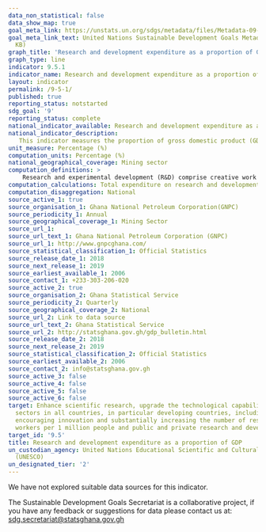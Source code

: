 ```yaml
---
data_non_statistical: false
data_show_map: true
goal_meta_link: https://unstats.un.org/sdgs/metadata/files/Metadata-09-05-01.pdf
goal_meta_link_text: United Nations Sustainable Development Goals Metadata (PDF 382
  KB)
graph_title: 'Research and development expenditure as a proportion of GDP (%)'
graph_type: line
indicator: 9.5.1
indicator_name: Research and development expenditure as a proportion of gross domestic product (GDP)
layout: indicator
permalink: /9-5-1/
published: true
reporting_status: notstarted
sdg_goal: '9'
reporting_status: complete
national_indicator_available: Research and development expenditure as a proportion of GDP
national_indicator_description: 
   This indicator measures the proportion of gross domestic product (GDP) committed to exploring innovative ways of increasing productivity. 
unit_measure: Percentage (%)
computation_units: Percentage (%)
national_geographical_coverage: Mining sector
computation_definitions: >
    Research and experimental development (R&D) comprise creative work undertaken on a systematic basis in order to increase the stock of knowledge, including knowledge of man, culture and society, and the use of this stock of knowledge to devise new applications.  Research and development (R&D) expenditure as a proportion of Gross Domestic Product (GDP) is the proportion of gross domestic product (GDP) spent in exploring innovative ways of improving productivity.
computation_calculations: Total expenditure on research and development divided by nominal GDP and multiplied by 100
computation_disaggregation: National
source_active_1: true
source_organisation_1: Ghana National Petroleum Corporation(GNPC)
source_periodicity_1: Annual 
source_geographical_coverage_1: Mining Sector
source_url_1: 
source_url_text_1: Ghana National Petroleum Corporation (GNPC)
source_url_1: http://www.gnpcghana.com/
source_statistical_classification_1: Official Statistics
source_release_date_1: 2018
source_next_release_1: 2019
source_earliest_available_1: 2006
source_contact_1: +233-303-206-020
source_active_2: true
source_organisation_2: Ghana Statistical Service 
source_periodicity_2: Quarterly 
source_geographical_coverage_2: National
source_url_2: Link to data source
source_url_text_2: Ghana Statistical Service
source_url_2: http://statsghana.gov.gh/gdp_bulletin.html
source_release_date_2: 2018
source_next_release_2: 2019
source_statistical_classification_2: Official Statistics
source_earliest_available_2: 2006
source_contact_2: info@statsghana.gov.gh
source_active_3: false
source_active_4: false
source_active_5: false
source_active_6: false
target: Enhance scientific research, upgrade the technological capabilities of industrial
  sectors in all countries, in particular developing countries, including, by 2030,
  encouraging innovation and substantially increasing the number of research and development
  workers per 1 million people and public and private research and development spending
target_id: '9.5'
title: Research and development expenditure as a proportion of GDP
un_custodian_agency: United Nations Educational Scientific and Cultural Organization
  (UNESCO)
un_designated_tier: '2'
---
```

We have not explored suitable data sources for this indicator.

The Sustainable Development Goals Secretariat is a collaborative project, if you have any feedback or suggestions for data please contact us at: sdg.secretariat@statsghana.gov.gh
